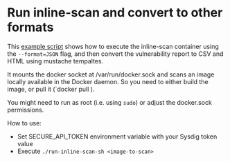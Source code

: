# Run inline-scan and convert to other formats

This [example script](run-inline-scan.sh) shows how to execute the inline-scan container using the `--format=JSON` flag, and then convert the vulnerability report to CSV and HTML using mustache tempaltes.

It mounts the docker socket at /var/run/docker.sock and scans an image locally available in the Docker daemon. So you need to either build the image, or pull it (`docker pull <image-to-scan>).

You might need to run as root (i.e. using `sudo`) or adjust the docker.sock permissions.

How to use:

* Set SECURE_API_TOKEN environment variable with your Sysdig token value
* Execute `./run-inline-scan-sh <image-to-scan>`
